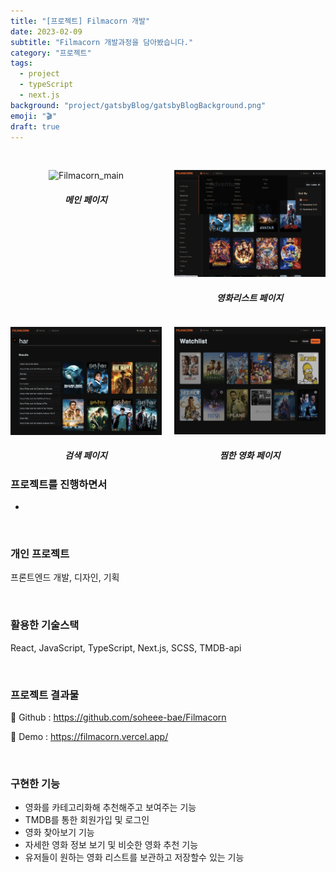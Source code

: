 ```yaml
---
title: "[프로젝트] Filmacorn 개발"
date: 2023-02-09
subtitle: "Filmacorn 개발과정을 담아봤습니다."
category: "프로젝트"
tags:
  - project
  - typeScript
  - next.js
background: "project/gatsbyBlog/gatsbyBlogBackground.png"
emoji: "🎬"
draft: true
---
```


<br/>

<div style="width:100%; margin:auto; float:left; text-align:center;">

<div style="width:48%; margin:auto; float:left;">

![Filmacorn_main](../../assets/images/project/Filmacorn/Filmacorn_main.png)

##### 메인 페이지

</div>

<div style="width:48%; margin:auto; float:right;">

![Filmacorn_movies](../../assets/images/project/Filmacorn/Filmacorn_movies.png)

##### 영화리스트 페이지

</div>

</div>

<div style="width:100%; margin:auto; float:left; text-align:center;">

<div style="width:48%; margin:auto; float:left;">

![Filmacorn_search](../../assets/images/project/Filmacorn/Filmacorn_search.png)

##### 검색 페이지

</div>

<div style="width:48%; margin:auto; float:right;">

![Filmacorn_watchlist](../../assets/images/project/Filmacorn/Filmacorn_watchlist.png)

##### 찜한 영화 페이지

</div>

</div>

<br/>
<br/>

### 프로젝트를 진행하면서

-

<br/>

### 개인 프로젝트

프론트엔드 개발, 디자인, 기획

<br/>

### 활용한 기술스택

React, JavaScript, TypeScript, Next.js, SCSS, TMDB-api

<br/>

### 프로젝트 결과물

🔗 Github : https://github.com/soheee-bae/Filmacorn

🚀 Demo : https://filmacorn.vercel.app/

<br/>

### 구현한 기능

- 영화를 카테고리화해 추천해주고 보여주는 기능
- TMDB를 통한 회원가입 및 로그인
- 영화 찾아보기 기능
- 자세한 영화 정보 보기 및 비슷한 영화 추천 기능
- 유저들이 원하는 영화 리스트를 보관하고 저장할수 있는 기능

<br/>
